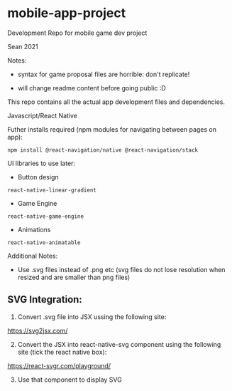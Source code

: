 # mobile-app-project

Development Repo for mobile game dev project 

Sean 2021

Notes:

* syntax for game proposal files are horrible: don't replicate!

* will change readme content before going public :D

This repo contains all the actual app development files and dependencies.

Javascript/React Native

Futher installs required (npm modules for navigating between pages on app):

```npm install @react-navigation/native @react-navigation/stack```

UI libraries to use later:

* Button design
 
 ```react-native-linear-gradient```
 
 * Game Engine
 
 ```react-native-game-engine```
 
 * Animations
 
 ```react-native-animatable```
 
 Additional Notes:
 
 * Use .svg files instead of .png etc (svg files do not lose resolution when resized and are smaller than png files)

## SVG Integration:

1. Convert .svg file into JSX ussing the following site:

https://svg2jsx.com/

2. Convert the JSX into react-native-svg component using the following site (tick the react native box):

https://react-svgr.com/playground/

3. Use that component to display SVG

